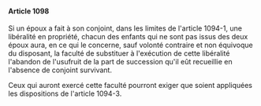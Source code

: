 #### Article 1098

Si un époux a fait à son conjoint, dans les limites de l'article 1094-1, une libéralité en propriété, chacun des enfants qui ne sont pas issus des deux époux aura, en ce qui le concerne, sauf volonté contraire et non équivoque du disposant, la faculté de substituer à l'exécution de cette libéralité l'abandon de l'usufruit de la part de succession qu'il eût recueillie en l'absence de conjoint survivant.

Ceux qui auront exercé cette faculté pourront exiger que soient appliquées les dispositions de l'article 1094-3.

